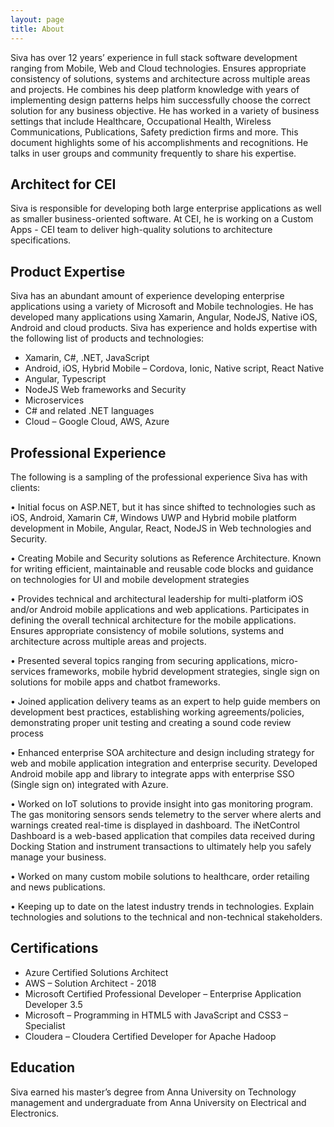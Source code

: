 ```yaml
---
layout: page
title: About
---
```


Siva has over 12 years’ experience in full stack software development ranging from Mobile, Web and Cloud technologies.  Ensures appropriate consistency of solutions, systems and architecture across multiple areas and projects. He combines his deep platform knowledge with years of implementing design patterns helps him successfully choose the correct solution for any business objective. He has worked in a variety of business settings that include Healthcare, Occupational Health, Wireless Communications, Publications, Safety prediction firms and more. This document highlights some of his accomplishments and recognitions. He talks in user groups and community frequently to share his expertise.

## Architect for CEI 

Siva is responsible for developing both large enterprise applications as well as smaller business-oriented software. At CEI, he is working on a Custom Apps - CEI team to deliver high-quality solutions to architecture specifications. 

## Product Expertise 

Siva has an abundant amount of experience developing enterprise applications using a variety of Microsoft and Mobile technologies. He has developed many applications using Xamarin, Angular, NodeJS, Native iOS, Android and cloud products. Siva has experience and holds expertise with the following list of products and technologies:

*	Xamarin, C#, .NET, JavaScript
*	Android, iOS, Hybrid Mobile – Cordova, Ionic, Native script, React Native
*	Angular, Typescript
*	NodeJS Web frameworks and Security
*	Microservices
*	C# and related .NET languages 
*	Cloud –  Google Cloud, AWS, Azure

## Professional Experience 

The following is a sampling of the professional experience Siva has with clients: 

•	Initial focus on ASP.NET, but it has since shifted to technologies such as iOS, Android, Xamarin C#, Windows UWP and Hybrid mobile platform development in Mobile, Angular, React, NodeJS in Web technologies and Security.

•	Creating Mobile and Security solutions as Reference Architecture. Known for writing efficient, maintainable and reusable code blocks and guidance on technologies for UI and mobile development strategies

•	Provides technical and architectural leadership for multi-platform iOS and/or Android mobile applications and web applications. Participates in defining the overall technical architecture for the mobile applications. Ensures appropriate consistency of mobile solutions, systems and architecture across multiple areas and projects.

•	Presented several topics ranging from securing applications, micro-services frameworks, mobile hybrid development strategies, single sign on solutions for mobile apps and chatbot frameworks.

•	Joined application delivery teams as an expert to help guide members on development best practices, establishing working agreements/policies, demonstrating proper unit testing and creating a sound code review process

•	Enhanced enterprise SOA architecture and design including strategy for web and mobile application integration and enterprise security. Developed Android mobile app and library to integrate apps with enterprise SSO (Single sign on) integrated with Azure.

•	Worked on IoT solutions to provide insight into gas monitoring program. The gas monitoring sensors sends telemetry to the server where alerts and warnings created real-time is displayed in dashboard. The iNetControl Dashboard is a web-based application that compiles data received during Docking Station and instrument transactions to ultimately help you safely manage your business.

•	Worked on many custom mobile solutions to healthcare, order retailing and news publications.

•	Keeping up to date on the latest industry trends in technologies. Explain technologies and solutions to the technical and non-technical stakeholders.

## Certifications
*   Azure Certified Solutions Architect
*	AWS – Solution Architect - 2018
*	Microsoft Certified Professional Developer – Enterprise Application Developer 3.5
*	Microsoft – Programming in HTML5 with JavaScript and CSS3 – Specialist
*	Cloudera – Cloudera Certified Developer for Apache Hadoop

## Education 

Siva earned his master’s degree from Anna University on Technology management and undergraduate from Anna University on Electrical and Electronics.
